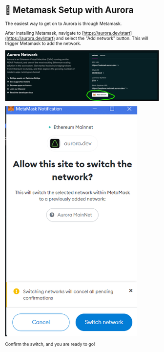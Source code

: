 # 🌌 Metamask Setup with Aurora

The easiest way to get on to Aurora is through Metamask.

After installing Metamask, navigate to [https://aurora.dev/start](https://aurora.dev/start) and select the "Add network" button. This will trigger Metamask to add the network.

![](<../.gitbook/assets/image (5) (1) (1).png>)

![](<../.gitbook/assets/image (6).png>)

Confirm the switch, and you are ready to go!
